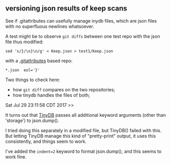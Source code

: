 ## versioning json results of keep scans

See if .gitattributes can usefully manage
inydb files, which are json files with no superfluous
newlines whatsoever.

A test might be to observe `git diffs` between one
test repo with the json file thus modified:

```
sed 's/}/\n}\n/g' < Keep.json > test1/Keep.json
```

with a [.gitattributes](https://git-scm.com/docs/gitattributes) based repo:

```
*.json  eol='}'
```

Two things to check here:

- how `git diff` compares on the two repositories;
- how tinydb handles the files of both;


Sat Jul 29 23:11:58 CDT 2017 >>

It turns out that [TinyDB](http://tinydb.readthedocs.io/en/latest/usage.html#storage-middleware)
passes all additional keyword arguments (other than 'storage') to json.dump().

I tried doing this separately in a modified file, but TinyDB() failed with this.
But letting TinyDB manage this kind of "pretty-print" output, it uses this
consistently, and things seem to work.

I've added the `indent=2` keyword to format json.dump(), and this seems to work fine.
